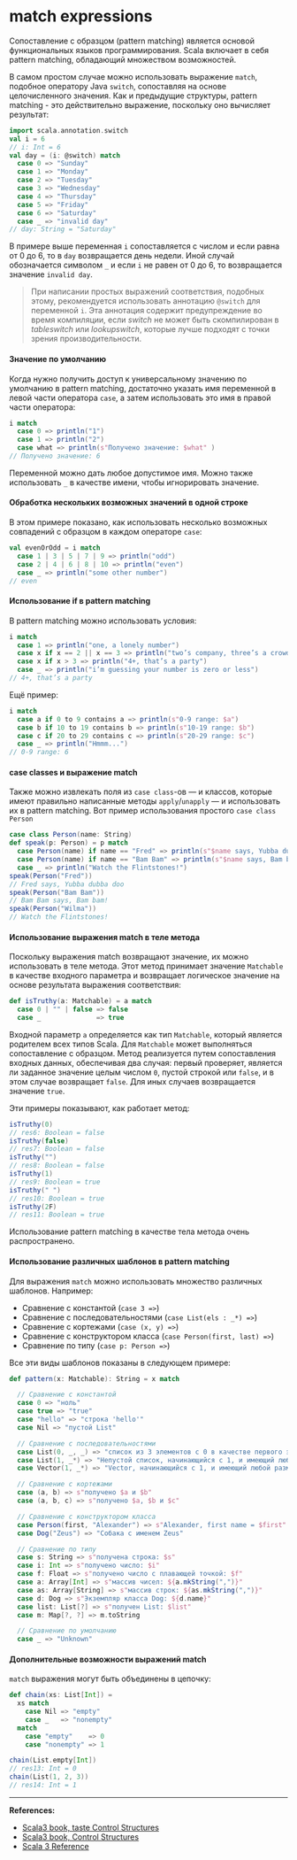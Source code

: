 # match expressions

Сопоставление с образцом (pattern matching) является основой функциональных языков программирования.
Scala включает в себя pattern matching, обладающий множеством возможностей.

В самом простом случае можно использовать выражение `match`, подобное оператору Java `switch`,
сопоставляя на основе целочисленного значения.
Как и предыдущие структуры, pattern matching - это действительно выражение, поскольку оно вычисляет результат:

```scala
import scala.annotation.switch
val i = 6
// i: Int = 6
val day = (i: @switch) match
  case 0 => "Sunday"
  case 1 => "Monday"
  case 2 => "Tuesday"
  case 3 => "Wednesday"
  case 4 => "Thursday"
  case 5 => "Friday"
  case 6 => "Saturday"
  case _ => "invalid day"
// day: String = "Saturday"
```

В примере выше переменная `i` сопоставляется с числом и если равна от 0 до 6, то в `day` возвращается день недели.
Иной случай обозначается символом `_` и если `i` не равен от 0 до 6, то возвращается значение `invalid day`.

> При написании простых выражений соответствия, подобных этому, рекомендуется использовать аннотацию `@switch` для переменной `i`.
> Эта аннотация содержит предупреждение во время компиляции, если _switch_ не может быть скомпилирован в _tableswitch_
> или _lookupswitch_, которые лучше подходят с точки зрения производительности.

#### Значение по умолчанию

Когда нужно получить доступ к универсальному значению по умолчанию в pattern matching,
достаточно указать имя переменной в левой части оператора `case`,
а затем использовать это имя в правой части оператора:

```scala
i match
  case 0 => println("1")
  case 1 => println("2")
  case what => println(s"Получено значение: $what" )
// Получено значение: 6
```

Переменной можно дать любое допустимое имя. Можно также использовать `_` в качестве имени, чтобы игнорировать значение.

#### Обработка нескольких возможных значений в одной строке

В этом примере показано, как использовать несколько возможных совпадений с образцом в каждом операторе `case`:

```scala
val evenOrOdd = i match
  case 1 | 3 | 5 | 7 | 9 => println("odd")
  case 2 | 4 | 6 | 8 | 10 => println("even")
  case _ => println("some other number")
// even
```

#### Использование if в pattern matching

В pattern matching можно использовать условия:

```scala
i match
  case 1 => println("one, a lonely number")
  case x if x == 2 || x == 3 => println("two’s company, three’s a crowd")
  case x if x > 3 => println("4+, that’s a party")
  case _ => println("i’m guessing your number is zero or less")
// 4+, that’s a party
```

Ещё пример:

```scala
i match
  case a if 0 to 9 contains a => println(s"0-9 range: $a")
  case b if 10 to 19 contains b => println(s"10-19 range: $b")
  case c if 20 to 29 contains c => println(s"20-29 range: $c")
  case _ => println("Hmmm...")
// 0-9 range: 6
```

#### case classes и выражение match

Также можно извлекать поля из `case class`-ов — и классов, которые имеют правильно написанные методы `apply`/`unapply` —
и использовать их в pattern matching.
Вот пример использования простого `case class Person`

```scala
case class Person(name: String)
def speak(p: Person) = p match
  case Person(name) if name == "Fred" => println(s"$name says, Yubba dubba doo")
  case Person(name) if name == "Bam Bam" => println(s"$name says, Bam bam!")
  case _ => println("Watch the Flintstones!")
speak(Person("Fred"))
// Fred says, Yubba dubba doo
speak(Person("Bam Bam"))
// Bam Bam says, Bam bam!
speak(Person("Wilma"))
// Watch the Flintstones!
```

#### Использование выражения match в теле метода

Поскольку выражения match возвращают значение, их можно использовать в теле метода.
Этот метод принимает значение `Matchable` в качестве входного параметра
и возвращает логическое значение на основе результата выражения соответствия:

```scala
def isTruthy(a: Matchable) = a match
  case 0 | "" | false => false
  case _              => true
```

Входной параметр `a` определяется как тип `Matchable`, который является родителем всех типов Scala.
Для `Matchable` может выполняться сопоставление с образцом.
Метод реализуется путем сопоставления входных данных, обеспечивая два случая:
первый проверяет, является ли заданное значение целым числом `0`, пустой строкой или `false`,
и в этом случае возвращает `false`.
Для иных случаев возвращается значение `true`.

Эти примеры показывают, как работает метод:

```scala
isTruthy(0)
// res6: Boolean = false
isTruthy(false)
// res7: Boolean = false
isTruthy("")
// res8: Boolean = false
isTruthy(1)
// res9: Boolean = true
isTruthy(" ")
// res10: Boolean = true
isTruthy(2F)
// res11: Boolean = true
```

Использование pattern matching в качестве тела метода очень распространено.

#### Использование различных шаблонов в pattern matching

Для выражения `match` можно использовать множество различных шаблонов. Например:
- Сравнение с константой (`case 3 =>`)
- Сравнение с последовательностями (`case List(els : _*) =>`)
- Сравнение с кортежами (`case (x, y) =>`)
- Сравнение с конструктором класса (`case Person(first, last) =>`)
- Сравнение по типу (`case p: Person =>`)

Все эти виды шаблонов показаны в следующем примере:

```scala
def pattern(x: Matchable): String = x match

  // Сравнение с константой
  case 0 => "ноль"
  case true => "true"
  case "hello" => "строка 'hello'"
  case Nil => "пустой List"

  // Сравнение с последовательностями
  case List(0, _, _) => "список из 3 элементов с 0 в качестве первого элемента"
  case List(1, _*) => "Непустой список, начинающийся с 1, и имеющий любой размер > 0"
  case Vector(1, _*) => "Vector, начинающийся с 1, и имеющий любой размер > 0"

  // Сравнение с кортежами
  case (a, b) => s"получено $a и $b"
  case (a, b, c) => s"получено $a, $b и $c"

  // Сравнение с конструктором класса
  case Person(first, "Alexander") => s"Alexander, first name = $first"
  case Dog("Zeus") => "Собака с именем Zeus"

  // Сравнение по типу
  case s: String => s"получена строка: $s"
  case i: Int => s"получено число: $i"
  case f: Float => s"получено число с плавающей точкой: $f"
  case a: Array[Int] => s"массив чисел: ${a.mkString(",")}"
  case as: Array[String] => s"массив строк: ${as.mkString(",")}"
  case d: Dog => s"Экземпляр класса Dog: ${d.name}"
  case list: List[?] => s"получен List: $list"
  case m: Map[?, ?] => m.toString

  // Сравнение по умолчанию
  case _ => "Unknown"
```

#### Дополнительные возможности выражений match

`match` выражения могут быть объединены в цепочку:

```scala
def chain(xs: List[Int]) =
  xs match
    case Nil => "empty"
    case _   => "nonempty"
  match
    case "empty"    => 0
    case "nonempty" => 1

chain(List.empty[Int])
// res13: Int = 0
chain(List(1, 2, 3))
// res14: Int = 1
```


---

**References:**
- [Scala3 book, taste Control Structures](https://docs.scala-lang.org/scala3/book/taste-control-structures.html)
- [Scala3 book, Control Structures](https://docs.scala-lang.org/scala3/book/control-structures.html)
- [Scala 3 Reference](https://docs.scala-lang.org/scala3/reference/changed-features/match-syntax.html)
